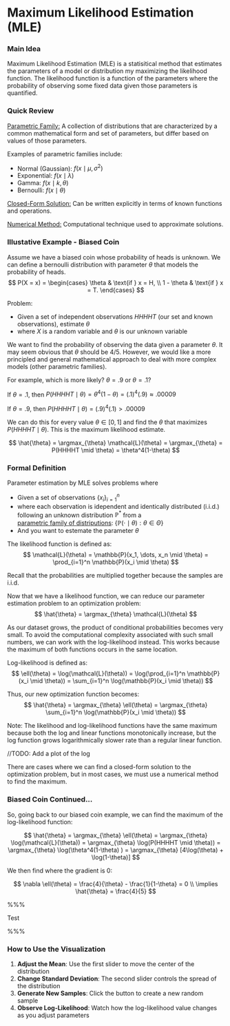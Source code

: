 # Maximum Likelihood Estimation (MLE)

### Main Idea

Maximum Likelihood Estimation (MLE) is a statisitical method that estimates the parameters of a model or distribution my maximizing the likelihood function. The 
likelihood function is a function of the parameters where the probability of observing some fixed data given those parameters is quantified.  

### Quick Review

<u>Parametric Family:</u> A collection of distributions that are characterized by a common mathematical form and set of parameters, but differ based on values of those
parameters. 

Examples of parametric families include:
- Normal (Gaussian): $f(x \mid \mu, \sigma^2)$
- Exponential: $f(x \mid \lambda)$
- Gamma: $f(x \mid k, \theta)$
- Bernoulli: $f(x \mid \theta)$

<u>Closed-Form Solution:</u> Can be written explicitly in terms of known functions and operations. 

<u>Numerical Method:</u> Computational technique used to approximate solutions. 

### Illustative Example - Biased Coin
Assume we have a biased coin whose probability of heads is unknown. We can define a bernoulli distribution with parameter $\theta$ that models the probability of heads.  
$$
P(X = x) =
\begin{cases} 
\theta & \text{if } x = H, \\
1 - \theta & \text{if } x = T.
\end{cases}
$$

Problem: 
- Given a set of independent observations $HHHHT$ (our set and known observations), estimate $\theta$
- where $X$ is a random variable and $\theta$ is our unknown variable

We want to find the probability of observing the data given a parameter $\theta$. It may seem obvious that $\theta$ should be 4/5. However, we would like a more principled and general mathematical approach to deal with more complex models (other parametric families). 

For example, which is more likely? $\theta = .9$ or $\theta = .1$?  

If $\theta = .1$, then $P(HHHHT \mid \theta) = \theta^4(1-\theta) = (.1)^4(.9) \approx .00009$

If $\theta = .9$, then $P(HHHHT \mid \theta) = (.9)^4(.1) > .00009$

We can do this for every value $\theta \in [0, 1]$ and find the $\theta$ that maximizes $P(HHHHT \mid \theta)$. This is the maximum likelihood estimate.

$$
\hat{\theta} = \argmax_{\theta} \mathcal{L}(\theta) = \argmax_{\theta} = P(HHHHT \mid \theta) = \theta^4(1-\theta) 
$$

### Formal Definition

Parameter estimation by MLE solves problems where 
- Given a set of observations $\{x_i\}_{i=1}^n$
- where each observation is idependent and identically distributed (i.i.d.) following an unknown distribution $\mathbb{P}^*$ from a 
  </br><u>parametric family of distriputions</u>: $\{\mathbb{P}(\cdot \mid \theta) : \theta \in \Theta
\}$
- And you want to estemate the parameter $\theta$

The likelihood function is defined as:
$$
\mathcal{L}(\theta) = \mathbb{P}(x_1, \dots, x_n \mid \theta) = \prod_{i=1}^n \mathbb{P}(x_i \mid \theta)
$$

Recall that the probabilities are multiplied together because the samples are i.i.d.

Now that we have a likelihood function, we can reduce our parameter estimation problem to an optimization problem:
$$
\hat{\theta} = \argmax_{\theta} \mathcal{L}(\theta)
$$

As our dataset grows, the product of conditional probabilities becomes very small. To avoid the computational complexity associated with such small numbers, we can work with the log-likelihood instead. This works because the maximum of both functions occurs in the same location. 

Log-likelihood is defined as:
$$
\ell(\theta) = \log(\mathcal{L}(\theta)) = \log(\prod_{i=1}^n \mathbb{P}(x_i \mid \theta)) = \sum_{i=1}^n \log(\mathbb{P}(x_i \mid \theta))
$$

Thus, our new optimization function becomes:
$$
\hat{\theta} = \argmax_{\theta} \ell(\theta) = \argmax_{\theta} \sum_{i=1}^n \log(\mathbb{P}(x_i \mid \theta))
$$

Note: The likelihood and log-likelihood functions have the same maximum because both the log and linear functions monotonically increase, but the log function grows logarithmically slower rate than a regular linear function. 

//TODO: Add a plot of the log

There are cases where we can find a closed-form solution to the optimization problem, but in most cases, we must use a numerical method to find the maximum.  

### Biased Coin Continued...

So, going back to our biased coin example, we can find the maximum of the log-likelihood function: 

$$
\hat{\theta} = \argmax_{\theta} \ell(\theta) = \argmax_{\theta} \log(\mathcal{L}(\theta)) = \argmax_{\theta} \log(P(HHHHT \mid \theta)) 
= \argmax_{\theta} \log(\theta^4(1-\theta) )
= \argmax_{\theta} [4\log(\theta) + \log(1-\theta)]
$$

We then find where the gradient is 0:

$$
\nabla \ell(\theta) = \frac{4}{\theta} - \frac{1}{1-\theta} = 0  \\
\implies \hat{\theta} = \frac{4}{5}
$$

%%%

Test

%%%

### How to Use the Visualization

1. **Adjust the Mean**: Use the first slider to move the center of the distribution
2. **Change Standard Deviation**: The second slider controls the spread of the distribution
3. **Generate New Samples**: Click the button to create a new random sample
4. **Observe Log-Likelihood**: Watch how the log-likelihood value changes as you adjust parameters
